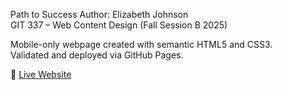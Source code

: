 Path to Success
Author: Elizabeth Johnson  
 GIT 337 – Web Content Design (Fall Session B 2025)  

Mobile-only webpage created with semantic HTML5 and CSS3.  
Validated and deployed via GitHub Pages.

🔗 [Live Website](https://lizzierunner.github.io/path-to-success/)
